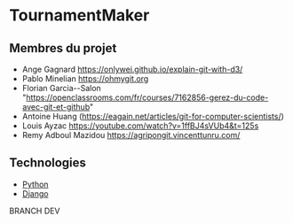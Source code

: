 # TournamentMaker

## Membres du projet 

- Ange Gagnard https://onlywei.github.io/explain-git-with-d3/
- Pablo Minelian https://ohmygit.org
- Florian Garcia--Salon "https://openclassrooms.com/fr/courses/7162856-gerez-du-code-avec-git-et-github"
- Antoine Huang (https://eagain.net/articles/git-for-computer-scientists/)
- Louis Ayzac https://youtube.com/watch?v=1ffBJ4sVUb4&t=125s
- Remy Adboul Mazidou https://agripongit.vincenttunru.com/

## Technologies 

- [Python](https://docs.python.org)
- [Django](http://django.org)

BRANCH DEV 
